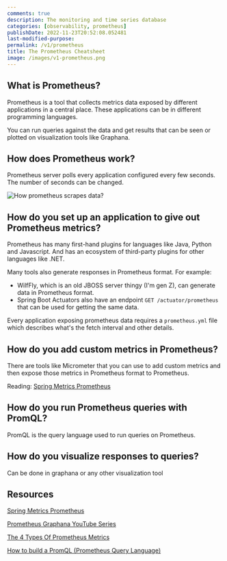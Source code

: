 ```yaml
---
comments: true
description: The monitoring and time series database
categories: [observability, prometheus]
publishDate: 2022-11-23T20:52:08.052481
last-modified-purpose:
permalink: /v1/prometheus
title: The Prometheus Cheatsheet
image: /images/v1-prometheus.png
---
```


## What is Prometheus?

Prometheus is a tool that collects metrics data exposed by different applications in a central place. These applications can be in different programming languages.

You can run queries against the data and get results that can be seen or plotted on visualization tools like Graphana.

## How does Prometheus work?

Prometheus server polls every application configured every few seconds. The number of seconds can be changed.

![How prometheus scrapes data?](/images/v1-prometheus.png)

## How do you set up an application to give out Prometheus metrics?

Prometheus has many first-hand plugins for languages like Java, Python and Javascript. And has an ecosystem of third-party plugins for other languages like .NET.

Many tools also generate responses in Prometheus format.
For example:

- WilfFly, which is an old JBOSS server thingy (I'm gen Z), can generate data in Prometheus format.
- Spring Boot Actuators also have an endpoint `GET /actuator/prometheus` that can be used for getting the same data.

Every application exposing prometheus data requires a `prometheus.yml` file which describes what's the fetch interval and other details.

## How do you add custom metrics in Prometheus?

There are tools like Micrometer that you can use to add custom metrics and then expose those metrics in Prometheus format to Prometheus.

Reading: [Spring Metrics Prometheus](https://docs.spring.io/spring-metrics/docs/current/public/prometheus)

## How do you run Prometheus queries with PromQL?

PromQL is the query language used to run queries on Prometheus.

## How do you visualize responses to queries?

Can be done in graphana or any other visualization tool

## Resources

[Spring Metrics Prometheus](https://docs.spring.io/spring-metrics/docs/current/public/prometheus)

[Prometheus Graphana YouTube Series](https://www.youtube.com/playlist?list=PLrSqqHFS8XPbdYYpZ6dbyjqhLSdHiXiqD)

[The 4 Types Of Prometheus Metrics](https://www.youtube.com/watch?v=nJMRmhbY5hY)

[How to build a PromQL (Prometheus Query Language)](https://www.youtube.com/watch?v=hvACEDjHQZE)
